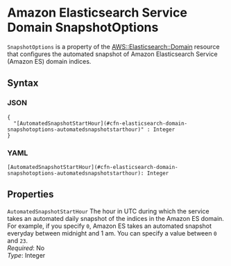 # Amazon Elasticsearch Service Domain SnapshotOptions<a name="aws-properties-elasticsearch-domain-snapshotoptions"></a>

`SnapshotOptions` is a property of the [AWS::Elasticsearch::Domain](aws-resource-elasticsearch-domain.md) resource that configures the automated snapshot of Amazon Elasticsearch Service \(Amazon ES\) domain indices\.

## Syntax<a name="w2922ab1c21c10d113c13c31b5"></a>

### JSON<a name="aws-properties-elasticsearch-domain-snapshotoptions-syntax.json"></a>

```
{
  "[AutomatedSnapshotStartHour](#cfn-elasticsearch-domain-snapshotoptions-automatedsnapshotstarthour)" : Integer
}
```

### YAML<a name="aws-properties-elasticsearch-domain-snapshotoptions-syntax.yaml"></a>

```
[AutomatedSnapshotStartHour](#cfn-elasticsearch-domain-snapshotoptions-automatedsnapshotstarthour): Integer
```

## Properties<a name="w2922ab1c21c10d113c13c31b7"></a>

`AutomatedSnapshotStartHour`  <a name="cfn-elasticsearch-domain-snapshotoptions-automatedsnapshotstarthour"></a>
The hour in UTC during which the service takes an automated daily snapshot of the indices in the Amazon ES domain\. For example, if you specify `0`, Amazon ES takes an automated snapshot everyday between midnight and 1 am\. You can specify a value between `0` and `23`\.  
*Required*: No  
*Type*: Integer